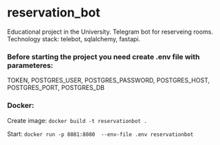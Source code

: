 # reservation_bot
Educational project in the University. Telegram bot for reserveing rooms.
Technology stack: telebot, sqlalchemy, fastapi.

### Before starting the project you need create .env file with parameteres:
TOKEN,
POSTGRES_USER,
POSTGRES_PASSWORD,
POSTGRES_HOST,
POSTGRES_PORT,
POSTGRES_DB

### Docker:

Create image: ```docker build -t reservationbot .```

Start: ```docker run -p 8081:8080  --env-file .env reservationbot```
